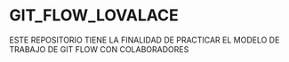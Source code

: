 # GIT_FLOW_LOVALACE
ESTE REPOSITORIO TIENE LA FINALIDAD DE PRACTICAR EL MODELO DE TRABAJO DE GIT FLOW CON COLABORADORES
